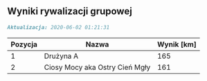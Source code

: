 ## Wyniki rywalizacji grupowej

```markdown
Aktualizacja: 2020-06-02 01:21:31
```

Pozycja | Nazwa | Wynik [km] |
------------ | -------------  | -------------
 1 |Drużyna A | 165 
 2 |Ciosy Mocy aka Ostry Cień Mgły | 161